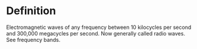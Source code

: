 # Definition

Electromagnetic waves of any frequency between 10 kilocycles per second
and 300,000 megacycles per second. Now generally called radio waves. See
frequency bands.
